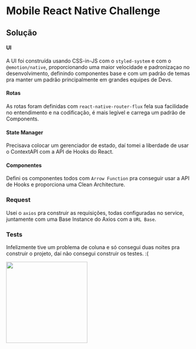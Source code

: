 # Mobile React Native Challenge

## Solução

#### UI 
A UI foi construída usando CSS-in-JS com o `styled-system` e com o `@emotion/native`, proporcionando uma maior velocidade e padronizaçao no desenvolvimento, definindo componentes base e com um padrão de temas pra manter um padrão principalmente em grandes equipes de Devs.
#### Rotas
As rotas foram definidas com `react-native-router-flux` fela sua facilidade no entendimento e na codificação, é mais legível e carrega um padrão de Components.
#### State Manager
Precisava colocar um gerenciador de estado, daí tomei a liberdade de usar o ContextAPI com a API de Hooks do React.
#### Componentes
Defini os componentes todos com `Arrow Function` pra conseguir usar a API de Hooks e proporciona uma Clean Architecture. 
### Request
Usei o `axios` pra construir as requisições, todas configuradas no service, juntamente com uma Base Instance do Axios com a `URL Base`.
### Tests
Infelizmente tive um problema de coluna e só consegui duas noites pra construir o projeto, daí não consegui construir os testes. :(
  
<img style="display: block; margin: 0;" src="./result/app.gif" width="220">

